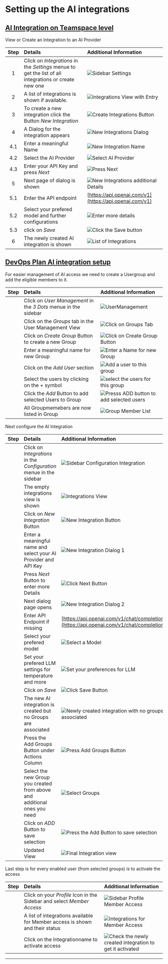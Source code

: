# Setting up the AI integrations

## [AI Integration on Teamspace level](learn/introduction/intro/index.md#integrations)

View or Create an Integration to an AI Provider

| Step | Details                                                                                             | Additional Information                                            |
|:----:|:----------------------------------------------------------------------------------------------------|:------------------------------------------------------------------|
|  1   | Click on *Integrations* in the *Settings* menue to get the list of all integrations or create new one | ![Sidebar Settings][SBSettings]                                   |
|  2   | A list of integrations is shown if available.                                                       | ![Integrations View with Entry][IntegrationsView]                 |
|  3   | To create a new integration click the Button *New Integration*                                      | ![Create Integrations Button][ButtonCreateNewIntegration]         |
|  4   | A Dialog for the integration appears                                                                | ![New Integrations Dialog][NewIntegrationsDialog]                 |
| 4.1  | Enter a meaningful Name                                                                             | ![New Integration Name][NewIntegrationName]                       |
| 4.2  | Select the AI Provider                                                                              | ![Select AI Provider][NewIntegrationsSelectAIProvider]            |
| 4.3  | Enter your API Key and press *Next*                                                                 | ![Press Next][ButtonNext]                                         |
|  5   | Next page of dialog is shown                                                                        | ![New Integrations additional Details][NewIntegrationsDialogNext] |
| 5.1  | Enter the API endpoint                                                                              | [https://api.openai.com/v1](https://api.openai.com/v1)            |
| 5.2  | Select your prefered model and further configurations                                               | ![Enter more details][NewIntegrationsDialogNextDetails]           |
| 5.3  | click on *Save*                                                                                     | ![Click the Save button][ButtonSave]                              |
|  6   | The newly created AI integration is shown                                                           | ![List of Integrations][ListOfIntegrations]                       |

## [DevOps Plan AI integration setup](learn/plan/index.md#ai-assistant-integration-setup)

For easier management of AI access we need to create a Usergroup and add the eligible members to it.

| Step | Details                                                                                             | Additional Information                                            |
|:----:|:----------------------------------------------------------------------------------------------------|:------------------------------------------------------------------|
|     | Click on *User Management* in the *3 Dots* menue in the sidebar  | ![UserManagement][PlanSideBarUserManagement]  |
|     | Click on the *Groups* tab in the User Management View | ![Click on Groups Tab][UserManagementGroups]  |
|     | Click on *Create Group* Button to create a new Group |  ![Click on Create Group Button][CreateNewGroupButton] |
|     | Enter a meaningful name for new Group | ![Enter a Name for new Group][NameForNewGroup]  |
|     | Click on the *Add User* section | ![Add a user to this group][GroupAddUserButton]  |
|     | Select the users by clicking on the *+* symbol | ![select the users for this group][GroupAddUserFromList]  |
|     | Click the *Add* Button to add selected Users to Group | ![Presss ADD button to add selected users][AddUserToGroupButton] |
|     | All Groupmemebers are now listed in Group | ![Group Member List][GroupUpdated]  |

Next configure the AI Integration

| Step | Details                                                                  | Additional Information                                                                   |
|:----:|:-------------------------------------------------------------------------|:-----------------------------------------------------------------------------------------|
|      | Click on *Integrations* in the *Configuration* menue in the sidebar      | ![Sidebar Configuration Integration][PlanSidebarConfigIntegration]                       |
|      | The empty integrations view is shown                                     | ![Integrations View][PlanIntegrationsView]                                               |
|      | Click on *New Integration* Button                                        | ![New Integration Button][ButtonNewIntegration]                                          |
|      | Enter a meaningful name and select your AI Provider and API Key          | ![New Integration Dialog 1][NewIntegrationDialog]                                        |
|      | Press *Next* Button to enter more Details                                | ![Click Next Button][AINextButton]                                                       |
|      | Next dialog page opens                                                   | ![New Integration Dialog 2][NewIntegrationDialogAIProvider]                              |
|      | Enter API Endpoint if missing                                            | [https://api.openai.com/v1/chat/completions](https://api.openai.com/v1/chat/completions) |
|      | Select your prefered model                                               | ![Select a Model][SelectAIModelFromList]                                                 |
|      | Set your prefered LLM settings for temperature and more                  | ![Set your preferences for LLM][LLMSettings]                                             |
|      | Click on *Save*                                                          | ![Click Save Button][ButtonSave]                                                         |
|      | The new AI integration is created but no Groups are associated           | ![Newly created integration with no groups associated][NewIntegrationNoGroups]    |
|      | Press the Add Groups Button under Actions Column                         | ![Press Add Groups Button][NewIntegrationAddGroupButton]                                 |
|      | Select the new Group you created from above and additional ones you need | ![Select Groups][NewIntegrationSelectGroups]                                             |
|      | Click on *ADD* Button to save selection                                  | ![Press the Add Button to save selection][ButtonADD]                                     |
|      | Updated View                                                             | ![Final Integration view][NewIntegrationFinal]                                           |

Last step is for every enabled user (from selected groups) is to activate the access

| Step | Details                                                                      | Additional Information                                                              |
|:----:|:-----------------------------------------------------------------------------|:------------------------------------------------------------------------------------|
|      | Click on your *Profile* Icon in the Sidebar and select *Member Access*       | ![Sidebar Profile Member Access][PlanMemberAccessSelected]            |
|      | A list of integrations available for Member access is shown and their status | ![Integrations for Member Access][PlanMemberAccessList]                             |
|      | Click on the Integrationname to activate access                              | ![Check the newly created integration to get it activated][PlanMemberAccessChecked] |

---

[PlanSidebarConfigIntegration]: learn/plan/media/Plan_Sidebar_Config_Integrations.png
[PlanIntegrationsView]: learn/plan/media/Plan_IntegrationsView.png
[ButtonNewIntegration]: learn/plan/media/Plan_Integration_New_Button.png
[NewIntegrationDialog]: learn/plan/media/Plan_Integration_New_Dialog1.png
[NewIntegrationDialogAIProvider]: learn/plan/media/Plan_Integration_New_Dialog2.png
[PlanSideBarUserManagement]: learn/plan/media/Plan_SideBar_UserManagement.png
[UserManagementGroups]: learn/plan/media/Plan_User_Management_Groups.png
[CreateNewGroupButton]: learn/plan/media/Plan_Usermanagement_CreateGroup_Button.png
[NameForNewGroup]: learn/plan/media/Plan_Usermanagement_NewGroupName.png
[GroupAddUserButton]: learn/plan/media/Plan_Usermanagement_GroupAddUser.png
[GroupAddUserFromList]: learn/plan/media/Plan_Usermanagement_GroupAddUsersList.png
[AddUserToGroupButton]: learn/plan/media/Plan_Usermanagement_GroupAddUsersList_ButtonADD.png
[GroupUpdated]: learn/plan/media/Plan_Usermanagement_GroupAddUsersList_Updated.png

[SBSettings]: learn/introduction/intro/media/Loop_Sidebar_Settings.png
[IntegrationsView]: learn/introduction/intro/media/Loop_AI_Setup_empty_list.png
[ButtonCreateNewIntegration]:learn/introduction/intro/media/Loop_Settings_NewIntegrationsButton.png
[NewIntegrationsDialog]: learn/introduction/intro/media/Loop_Settings_IntegrationsNewDialog1.png
[NewIntegrationName]: learn/introduction/intro/media/Loop_AI_Setup_Name.png
[NewIntegrationsSelectAIProvider]: learn/introduction/intro/media/Loop_AI_setup_Select_Provider.png
[NewIntegrationsDialogNext]: learn/introduction/intro/media/Loop_Settings_IntegrationsNewDialog3.png
[NewIntegrationsDialogNextDetails]: learn/introduction/intro/media/Loop_AI_Setup_Page_2.png
[ListOfIntegrations]: learn/introduction/intro/media/Loop_Settings_Integrations.png
[ButtonNext]: media/Button_NEXT.png
[ButtonSave]: media/Button_Save.png
[AINextButton]: media/PLAN_AI_NextButton.png
[SelectAIModelFromList]: media/Plan_Integration_SelectAIModel.png
[LLMSettings]: media/Plan_Integration_LLMSettings.png
[NewIntegrationNoGroups]: media/Plan_Integration_New_created_no_Groups.png
[NewIntegrationAddGroupButton]: media/Plan_Integration_AddGroup.png
[NewIntegrationSelectGroups]: media/Plan_Integration_SelectGroups.png
[NewIntegrationFinal]: media/Plan_Integration_Final.png
[PlanMemberAccessList]: media/Plan_MemberAccess_Integrations_NotChecked.png
[PlanMemberAccessChecked]: media/Plan_MemberAccess_Integrations_Checked.png
[ButtonADD]: ../../media/Button_ADD.jpg
[PlanMemberAccessSelected]: media/Plan_SideBar_Profile_MemberAccess_Selected.png
